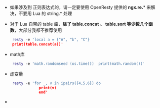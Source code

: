 - 如果涉及到 正则表达式的，请一定要使用 OpenResty 提供的 **ngx.re.*** 来解决，不要用 Lua 的 string.* 处理

- 对于 Lua 自带的 table 库，**除了 table.concat 、 table.sort 等少数几个函数**，大部分我都不推荐使用

  ```lua
   resty -e 'local a = {"A", "b", "C"}
   print(table.concat(a))'
  ```

- math库

  ```lua
   resty -e 'math.randomseed (os.time())  print(math.random())'
  ```

- 虚变量

  ```lua
   resty -e 'for _, v in ipairs({4,5,6}) do
               print(v)
               end'
  ```

  

- 